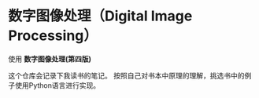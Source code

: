 # 数字图像处理（Digital Image Processing）

使用 **数字图像处理(第四版)** 

这个仓库会记录下我读书的笔记。
按照自己对书本中原理的理解，挑选书中的例子使用Python语言进行实现。 

